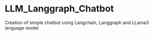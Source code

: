 # LLM_Langgraph_Chatbot
Creation of simple chatbot using Langchain, Langgraph and LLama3 language model
